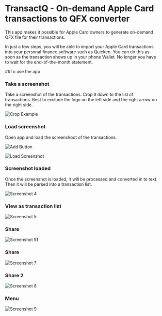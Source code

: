 # TransactQ - On-demand Apple Card transactions to QFX converter

This app makes it possible for Apple Card owners to generate on-demand QFX file for their transactions. 

In just a few steps, you will be able to import your Apple Card transactions into your personal finance software such as Quicken. You can do this as soon as the transaction shows up in your phone Wallet. No longer you have to wait for the end-of-the-month statement.

##To use the app

### Take a screenshot
Take a screenshot of the transactions. Crop it down to the list of transactions. Best to exclude the logo on the left side and the right arrow on the right side.

![Crop Example](crop.png)
### Load screenshot
Open app and load the screenshoot of the transactions.

![Add Button](1.png)

![Load Screenshot](2.png)

### Screenshot loaded
Once the screenshot is loaded, It will be processed and converted in to text. Then it will be parsed into a transaction list.

![Screenshot 4](4.png)

### View as transaction list

![Screenshot 5](5.png)

### Share
![Screenshot 51](51.png)

### Share 
![Screenshot 7](7.png)

### Share 2
![Screenshot 8](8.png)

### Menu
![Screenshot 9](9.png)
